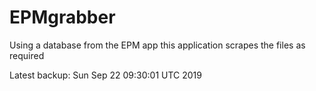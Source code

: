 # EPMgrabber
Using a database from the EPM app this application scrapes the files as required


Latest backup: Sun Sep 22 09:30:01 UTC 2019
